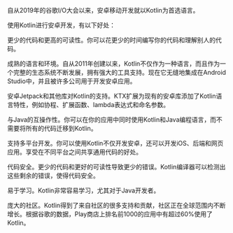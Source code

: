 自从2019年的谷歌I/O大会以来，安卓移动开发就以Kotlin为首选语言。

使用Kotlin进行安卓开发，有以下好处：

更少的代码和更高的可读性。你可以花更少的时间编写你的代码和理解别人的代码。

成熟的语言和环境。自从2011年创建以来，Kotlin不仅作为一种语言，而且作为一个完整的生态系统不断发展，拥有强大的工具支持。现在它无缝地集成在Android Studio中，并且被许多公司用于开发安卓应用。

安卓Jetpack和其他库对Kotlin的支持。KTX扩展为现有的安卓库添加了Kotlin语言特性，例如协程、扩展函数、lambda表达式和命名参数。

与Java的互操作性。你可以在你的应用中同时使用Kotlin和Java编程语言，而不需要将所有的代码迁移到Kotlin。

支持多平台开发。你可以使用Kotlin不仅开发安卓，还可以开发iOS、后端和网页应用。享受在不同平台之间共享通用代码的好处。

代码安全。更少的代码和更好的可读性导致更少的错误。Kotlin编译器可以检测出这些剩余的错误，使得代码安全。

易于学习。Kotlin非常容易学习，尤其对于Java开发者。

庞大的社区。Kotlin得到了来自社区的很多支持和贡献，社区正在全球范围内不断增长。根据谷歌的数据，Play商店上排名前1000的应用中有超过60%使用了Kotlin。
